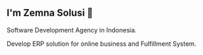## I'm Zemna Solusi 👋

Software Development Agency in Indonesia.

Develop ERP solution for online business and Fulfillment System.
